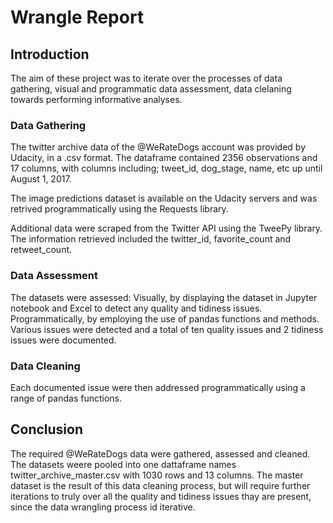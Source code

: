 # Wrangle Report
## Introduction
The aim of these project was to iterate over the processes of data gathering, visual and programmatic data assessment, data clelaning towards performing informative analyses.

### Data Gathering
The twitter archive data of the @WeRateDogs account was provided by Udacity, in a .csv format. The dataframe contained 2356 observations and 17 columns, with columns including; tweet_id, dog_stage, name, etc up until August 1, 2017.

The image predictions dataset is available on the Udacity servers and was retrived programmatically using the Requests library.

Additional data were scraped from the Twitter API using the TweePy library. The information retrieved included the twitter_id, favorite_count and retweet_count.

### Data Assessment 
The datasets were assessed:
Visually, by displaying the dataset in Jupyter notebook and Excel to detect any quality and tidiness issues.
Programmatically, by employing the use of pandas functions and methods.
Various issues were detected and a total of ten quality issues and 2 tidiness issues were documented.

### Data Cleaning
Each documented issue were then addressed programmatically using a range of pandas functions.


## Conclusion
The required @WeRateDogs data were gathered, assessed and cleaned. The datasets weere pooled into one dattaframe names twitter_archive_master.csv with 1030 rows and 13 columns. The master dataset is the result of this data cleaning process, but will require further iterations to truly over all the quality and tidiness issues thay are present, since the data wrangling process id iterative.